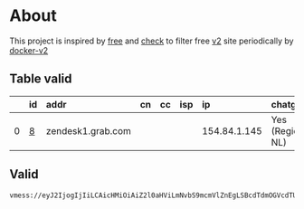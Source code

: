 
# About

This project is inspired by [free](https://github.com/freefq/free) and [check](https://github.com/yeahwu/check) to filter free [v2](https://github.com/v2fly/v2ray-core) site periodically by [docker-v2](https://hub.docker.com/r/v2ray/official)

    

## Table valid
|    | id                 | addr              | cn   | cc   | isp   | ip           | chatgpt          |
|---:|:-------------------|:------------------|:-----|:-----|:------|:-------------|:-----------------|
|  0 | [8](config/8.json) | zendesk1.grab.com |      |      |       | 154.84.1.145 | Yes (Region: NL) |

## Valid
```
vmess://eyJ2IjogIjIiLCAicHMiOiAiZ2l0aHViLmNvbS9mcmVlZnEgLSBcdTdmOGVcdTU2ZmRDbG91ZEZsYXJlXHU4MjgyXHU3MGI5IDgiLCAiYWRkIjogInplbmRlc2sxLmdyYWIuY29tIiwgInBvcnQiOiAiNDQzIiwgImlkIjogImU0N2UxNTJkLTVjY2ItNDc2Yi1hNGZmLWMxYjM1NWMzNGQ3ZSIsICJhaWQiOiAiMCIsICJzY3kiOiAiYXV0byIsICJuZXQiOiAid3MiLCAidHlwZSI6ICJub25lIiwgImhvc3QiOiAidjJyYXkzLnVkcGd3LmNvbSIsICJwYXRoIjogIi93b3JyeWZyZWUiLCAidGxzIjogInRscyIsICJzbmkiOiAiIiwgImFscG4iOiAiIn0=
```

